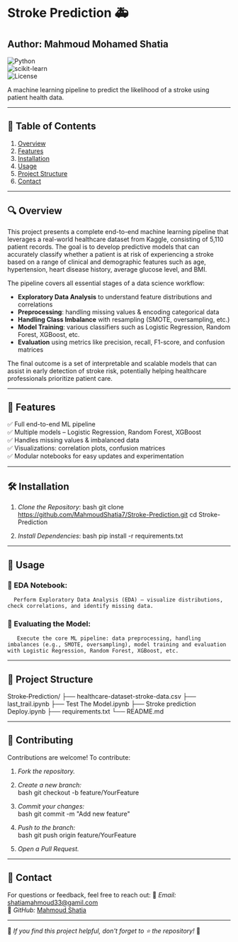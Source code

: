 # Stroke Prediction 🚑

## Author: Mahmoud Mohamed Shatia 

![Python](https://img.shields.io/badge/Python-3.8%2B-blue)  
![scikit-learn](https://img.shields.io/badge/scikit--learn-1.1%2B-orange)  
![License](https://img.shields.io/badge/License-MIT-green)  

A machine learning pipeline to predict the likelihood of a stroke using patient health data.

---

## 📌 Table of Contents
1. [Overview](#overview)  
2. [Features](#features)  
3. [Installation](#installation)  
4. [Usage](#usage)  
5. [Project Structure](#project-structure)  
6. [Contact](#contact)  

---

## 🔍 Overview

This project presents a complete end-to-end machine learning pipeline that leverages a real-world healthcare dataset from Kaggle, consisting of 5,110 patient records. The goal is to develop predictive models that can accurately classify whether a patient is at risk of experiencing a stroke based on a range of clinical and demographic features such as age, hypertension, heart disease history, average glucose level, and BMI.

The pipeline covers all essential stages of a data science workflow:

- **Exploratory Data Analysis** to understand feature distributions and correlations  
- **Preprocessing**: handling missing values & encoding categorical data  
- **Handling Class Imbalance** with resampling (SMOTE, oversampling, etc.)  
- **Model Training**: various classifiers such as Logistic Regression, Random Forest, XGBoost, etc.  
- **Evaluation** using metrics like precision, recall, F1-score, and confusion matrices  

The final outcome is a set of interpretable and scalable models that can assist in early detection of stroke risk, potentially helping healthcare professionals prioritize patient care.

---

## 🚀 Features

✅ Full end-to-end ML pipeline  
✅ Multiple models – Logistic Regression, Random Forest, XGBoost  
✅ Handles missing values & imbalanced data  
✅ Visualizations: correlation plots, confusion matrices  
✅ Modular notebooks for easy updates and experimentation  

---

## 🛠 Installation

1. *Clone the Repository*:
   bash
   git clone https://github.com/MahmoudShatia7/Stroke-Prediction.git
   cd Stroke-Prediction

2. *Install Dependencies*:
   bash
   pip install -r requirements.txt

---
## 📌 Usage
### 🔹 EDA Notebook:
      Perform Exploratory Data Analysis (EDA) — visualize distributions, check correlations, and identify missing data.


### 🔹 Evaluating the Model:
       Execute the core ML pipeline: data preprocessing, handling imbalances (e.g., SMOTE, oversampling), model training and evaluation with Logistic Regression, Random Forest, XGBoost, etc.

---

## 📁 Project Structure
Stroke‑Prediction/
├── healthcare-dataset-stroke-data.csv
├── last_trail.ipynb
├── Test The Model.ipynb
├── Stroke prediction Deploy.ipynb
├── requirements.txt
└── README.md  

---

## 🤝 Contributing
Contributions are welcome! To contribute:
1. *Fork the repository.*
2. *Create a new branch:*  
   bash
   git checkout -b feature/YourFeature
   
3. *Commit your changes:*  
   bash
   git commit -m "Add new feature"
   
4. *Push to the branch:*  
   bash
   git push origin feature/YourFeature
   
5. *Open a Pull Request.*

---

## 📧 Contact
For questions or feedback, feel free to reach out:
📩 *Email:* shatiamahmoud33@gamil.com  
🔗 *GitHub:* [Mahmoud Shatia](https://github.com/MahmoudShatia7) 

---

📌 *If you find this project helpful, don't forget to ⭐ the repository!* 🚀
